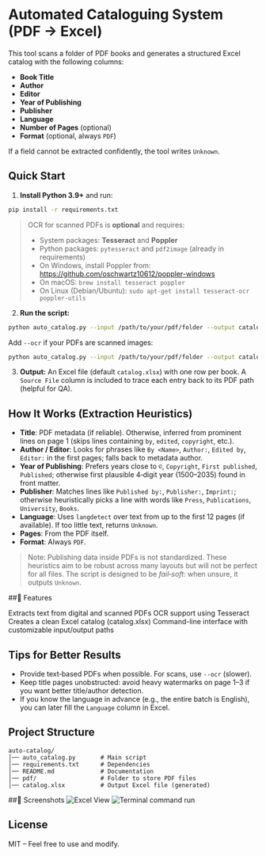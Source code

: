 # Automated Cataloguing System (PDF → Excel)

This tool scans a folder of PDF books and generates a structured Excel catalog with the following columns:

- **Book Title**
- **Author**
- **Editor**
- **Year of Publishing**
- **Publisher**
- **Language**
- **Number of Pages** (optional)
- **Format** (optional, always `PDF`)

If a field cannot be extracted confidently, the tool writes `Unknown`.

## Quick Start

1. **Install Python 3.9+** and run:

```bash
pip install -r requirements.txt
```

> OCR for scanned PDFs is **optional** and requires:
> - System packages: **Tesseract** and **Poppler**
> - Python packages: `pytesseract` and `pdf2image` (already in requirements)
> - On Windows, install Poppler from: https://github.com/oschwartz10612/poppler-windows
> - On macOS: `brew install tesseract poppler`
> - On Linux (Debian/Ubuntu): `sudo apt-get install tesseract-ocr poppler-utils`

2. **Run the script:**

```bash
python auto_catalog.py --input /path/to/your/pdf/folder --output catalog.xlsx
```

Add `--ocr` if your PDFs are scanned images:

```bash
python auto_catalog.py --input /path/to/your/pdf/folder --output catalog.xlsx --ocr
```

3. **Output:** An Excel file (default `catalog.xlsx`) with one row per book. A `Source File` column
is included to trace each entry back to its PDF path (helpful for QA).

## How It Works (Extraction Heuristics)

- **Title**: PDF metadata (if reliable). Otherwise, inferred from prominent lines on page 1 (skips lines containing `by`, `edited`, `copyright`, etc.).
- **Author / Editor**: Looks for phrases like `By <Name>`, `Author:`, `Edited by`, `Editor:` in the first pages; falls back to metadata author.
- **Year of Publishing**: Prefers years close to `©`, `Copyright`, `First published`, `Published`; otherwise first plausible 4‑digit year (1500–2035) found in front matter.
- **Publisher**: Matches lines like `Published by:`, `Publisher:`, `Imprint:`; otherwise heuristically picks a line with words like `Press`, `Publications`, `University`, `Books`.
- **Language**: Uses `langdetect` over text from up to the first 12 pages (if available). If too little text, returns `Unknown`.
- **Pages**: From the PDF itself.
- **Format**: Always `PDF`.

> Note: Publishing data inside PDFs is not standardized. These heuristics aim to be robust across many layouts but will not be perfect for all files. The script is designed to be _fail‑soft_: when unsure, it outputs `Unknown`.

##🚀 Features

Extracts text from digital and scanned PDFs
OCR support using Tesseract
Creates a clean Excel catalog (catalog.xlsx)
Command-line interface with customizable input/output paths

## Tips for Better Results

- Provide text‑based PDFs when possible. For scans, use `--ocr` (slower).
- Keep title pages unobstructed: avoid heavy watermarks on page 1–3 if you want better title/author detection.
- If you know the language in advance (e.g., the entire batch is English), you can later fill the `Language` column in Excel.

## Project Structure

```
auto-catalog/
│── auto_catalog.py       # Main script
│── requirements.txt      # Dependencies
│── README.md             # Documentation
│── pdf/                  # Folder to store PDF files
│── catalog.xlsx          # Output Excel file (generated)

```
##📸 Screenshots
![Excel View](https://github.com/user-attachments/assets/15a171bc-b9af-4737-873f-fa7c184bf880)
![Terminal command run](https://github.com/user-attachments/assets/e299cfff-201b-455f-987f-f3e6808ac860)


## License

MIT – Feel free to use and modify.
